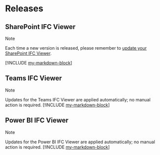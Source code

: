 # Releases

## SharePoint IFC Viewer
> [!NOTE]
> Each time a new version is released, please remember to [update your SharePoint IFC Viewer](upgrade-sharepoint-ifc-viewer-app.md).

[!INCLUDE [my-markdown-block](releases/ifc-sharepoint.md)]

## Teams IFC Viewer
> [!NOTE]
> Updates for the Teams IFC Viewer are applied automatically; no manual action is required.
[!INCLUDE [my-markdown-block](releases/ifc-teams.md)]

## Power BI IFC Viewer
> [!NOTE]
> Updates for the Power BI IFC Viewer are applied automatically; no manual action is required.
[!INCLUDE [my-markdown-block](releases/ifc-powerbi.md)]